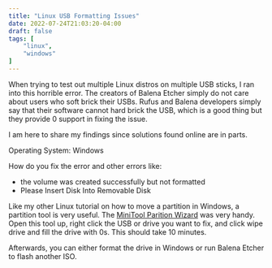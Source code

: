 ```yaml
---
title: "Linux USB Formatting Issues"
date: 2022-07-24T21:03:20-04:00
draft: false
tags: [
    "linux",
    "windows"
]
---
```


When trying to test out multiple Linux distros on multiple
USB sticks, I ran into this horrible error. The creators of Balena Etcher
simply do not care about users who soft brick their USBs. Rufus and Balena
developers simply say that their software cannot hard brick the USB,
which is a good thing but they provide 0 support in fixing the issue.

I am here to share my findings since solutions found online are in parts.

Operating System: Windows

How do you fix the error and other errors like:

- the volume was created successfully but not formatted
- Please Insert Disk Into Removable Disk

Like my other Linux tutorial on how to move a partition in Windows, a partition tool is very useful.
The [MiniTool Parition Wizard](https://www.partitionwizard.com/free-partition-manager.html) was very handy.
Open this tool up, right click the USB or drive you want to fix, and click wipe drive and fill the drive with 0s.
This should take 10 minutes.

Afterwards, you can either format the drive in Windows or run Balena Etcher to flash another ISO.
